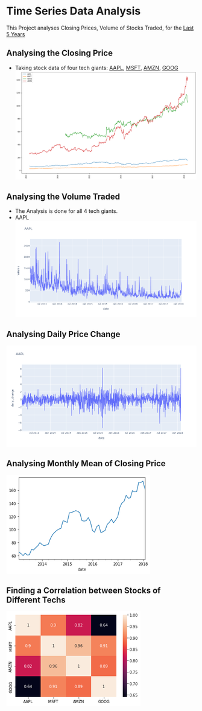 # Time Series Data Analysis
This Project analyses Closing Prices, Volume of Stocks Traded, for the [Last 5 Years](https://drive.google.com/drive/folders/1oJWstG96y8-NanhfzX7eijRbWUTA32QG?usp=share_link)
## Analysing the Closing Price
- Taking stock data of four tech giants: [AAPL](https://drive.google.com/file/d/1CiL7i25oTe3GA3idQrTy87uWAXoIpeTy/view?usp=share_link), [MSFT](https://drive.google.com/file/d/1R5ZfSWQE21gu451-_6noMfglidfDg1qp/view?usp=share_link), [AMZN](https://drive.google.com/file/d/18fBTkc38xA5glww3Bn22-DCxWKCtPka5/view?usp=share_link), [GOOG](https://drive.google.com/file/d/1NpXGS2z5YntY7pDaNVe9Op5d-W_xYQZs/view?usp=share_link)
![](https://github.com/SiddhantGupta799/Time-Series-Data-Analysis/blob/main/Images/Closing-Price-Analysis.png)

## Analysing the Volume Traded
- The Analysis is done for all 4 tech giants. 
- AAPL
![](https://github.com/SiddhantGupta799/Time-Series-Data-Analysis/blob/main/Images/Volume-Stock-Traded.png)

## Analysing Daily Price Change
![](https://github.com/SiddhantGupta799/Time-Series-Data-Analysis/blob/main/Images/Daily-Price-Change.png)

## Analysing Monthly Mean of Closing Price
![](https://github.com/SiddhantGupta799/Time-Series-Data-Analysis/blob/main/Images/Monthly-Mean-Closing-Price.png)

## Finding a Correlation between Stocks of Different Techs
![](https://github.com/SiddhantGupta799/Time-Series-Data-Analysis/blob/main/Images/Correlation-Between-Stocks.png)
